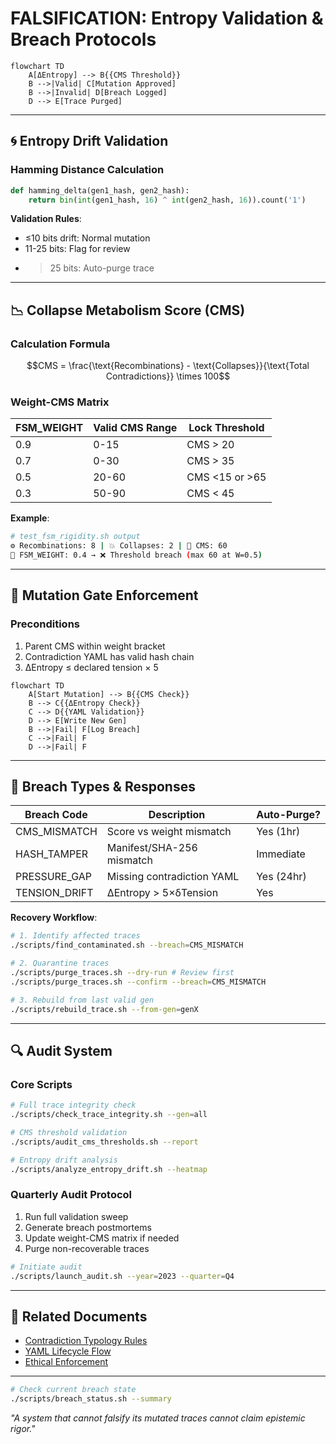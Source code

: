 # FALSIFICATION: Entropy Validation & Breach Protocols

```mermaid
flowchart TD
    A[ΔEntropy] --> B{{CMS Threshold}}
    B -->|Valid| C[Mutation Approved]
    B -->|Invalid| D[Breach Logged]
    D --> E[Trace Purged]
```

---

## 🌀 Entropy Drift Validation

### Hamming Distance Calculation
```python
def hamming_delta(gen1_hash, gen2_hash):
    return bin(int(gen1_hash, 16) ^ int(gen2_hash, 16)).count('1')
```

**Validation Rules**:
- ≤10 bits drift: Normal mutation  
- 11-25 bits: Flag for review  
- >25 bits: Auto-purge trace  

---

## 📉 Collapse Metabolism Score (CMS)

### Calculation Formula
```math
CMS = \frac{\text{Recombinations} - \text{Collapses}}{\text{Total Contradictions}} \times 100
```

### Weight-CMS Matrix
| FSM_WEIGHT | Valid CMS Range | Lock Threshold |  
|------------|-----------------|----------------|  
| 0.9        | 0-15            | CMS > 20       |  
| 0.7        | 0-30            | CMS > 35       |  
| 0.5        | 20-60           | CMS <15 or >65 |  
| 0.3        | 50-90           | CMS < 45       |  

**Example**:  
```bash
# test_fsm_rigidity.sh output
⚙️ Recombinations: 8 | 💥 Collapses: 2 | 🧠 CMS: 60
📏 FSM_WEIGHT: 0.4 → ❌ Threshold breach (max 60 at W=0.5)
```

---

## 🚧 Mutation Gate Enforcement

### Preconditions
1. Parent CMS within weight bracket  
2. Contradiction YAML has valid hash chain  
3. ΔEntropy ≤ declared tension × 5  

```mermaid
flowchart TD
    A[Start Mutation] --> B{{CMS Check}}
    B --> C{{ΔEntropy Check}}
    C --> D{{YAML Validation}}
    D --> E[Write New Gen]
    B -->|Fail| F[Log Breach]
    C -->|Fail| F
    D -->|Fail| F
```

---

## 🚨 Breach Types & Responses

| Breach Code | Description | Auto-Purge? |  
|-------------|-------------|-------------|  
| CMS_MISMATCH | Score vs weight mismatch | Yes (1hr) |  
| HASH_TAMPER | Manifest/SHA-256 mismatch | Immediate |  
| PRESSURE_GAP | Missing contradiction YAML | Yes (24hr) |  
| TENSION_DRIFT | ΔEntropy > 5×δTension | Yes |  

**Recovery Workflow**:
```bash
# 1. Identify affected traces
./scripts/find_contaminated.sh --breach=CMS_MISMATCH

# 2. Quarantine traces
./scripts/purge_traces.sh --dry-run # Review first
./scripts/purge_traces.sh --confirm --breach=CMS_MISMATCH

# 3. Rebuild from last valid gen
./scripts/rebuild_trace.sh --from-gen=genX
```

---

## 🔍 Audit System

### Core Scripts
```bash
# Full trace integrity check
./scripts/check_trace_integrity.sh --gen=all

# CMS threshold validation
./scripts/audit_cms_thresholds.sh --report

# Entropy drift analysis
./scripts/analyze_entropy_drift.sh --heatmap
```

### Quarterly Audit Protocol
1. Run full validation sweep  
2. Generate breach postmortems  
3. Update weight-CMS matrix if needed  
4. Purge non-recoverable traces  

```bash
# Initiate audit
./scripts/launch_audit.sh --year=2023 --quarter=Q4
```

---

## 📜 Related Documents
- [Contradiction Typology Rules](CONTRADICTION_CLASSIFICATION.md)  
- [YAML Lifecycle Flow](CONTRADICTION_FLOW.md)  
- [Ethical Enforcement](ETHICS.md#breach-response)  

---

```bash
# Check current breach state
./scripts/breach_status.sh --summary
```

*"A system that cannot falsify its mutated traces cannot claim epistemic rigor."*  

